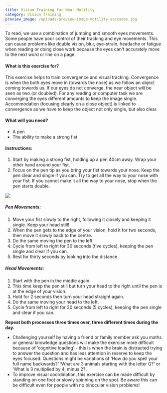 ```yaml
---
title: Vision Training for Near Motility
category: Vision Training
preview_image: /uploads/preview-image-motility-saccades.jpg
---
```

To read, we use a combination of jumping and smooth eyes movements. Some people have poor control of their tracking and eye movements. This can cause problems like double vision, blur, eye-strain, headache or fatigue when reading or doing close work because the eyes can't accurately move to the next word or line on a page.

#### What is this exercise for?

This exercise helps to train convergence and visual tracking. Convergence is when the both eyes move in (towards the nose) as we follow an object coming towards us. If our eyes do not converge, the near object will be seen as two (or doubled). For any reading or computer task we are converging the eyes different amounts to keep the image single. Accommodation (focusing clearly on a close object) is linked to convergence as we have to keep the object not only single, but also clear. 

#### What will you need?

* A pen
* The ability to make a strong fist

#### Instructions:

1. Start by making a strong fist, holding up a pen 40cm away. Wrap your other hand around your fist. 
2. Focus on the pen tip as you bring your fist towards your nose. Keep the pen clear and single if you can. Try to get all the way to your nose with your fist. If you cannot make it all the way to your nose, stop when the pen starts double. 

![](/uploads/preview-image-motility-saccades.jpg)

##### Pen Movements:

1. Move your fist slowly to the right, following it closely and keeping it single. Keep your head still!
2. When the pen gets to the edge of your vision, hold it for two seconds, then move it slowly back to the centre. 
3. Do the same moving the pen to the left. 
4. Cycle from left to right for 30 seconds (five cycles), keeping the pen single and clear if you can.
5. Rest for thirty seconds by looking into the distance. 

##### Head Movements:

1. Start with the pen in the middle again.
2. This time keep the pen still but turn your head to the right until the pen is at the edge of your vision. 
3. Hold for 2 seconds then turn your head straight again. 
4. Do the same moving your head to the left. 
5. Cycle from left to right for 30 seconds (5 cycles), keeping the pen single and clear if you can.

**Repeat both processes three times over, three different times during the day.**

* Challenging yourself by having a friend or family member ask you maths or general knowledge questions will make the exercise more difficult because of ‘cognitive loading’ - this is when the brain is distracted trying to answer the question and has less attention in reserve to keep the eyes focused. Questions might be variations of ‘How do you spell your full name backwards?’ ‘What are 3 animals starting with the letter G?’ or ‘What is 3 multiplied by 4, minus 2?’.
* To improve visual coordination, this exercise can be made difficult by standing on one foot or slowly spinning on the spot. Be aware this can be difficult even for people with no binocular vision problems!
